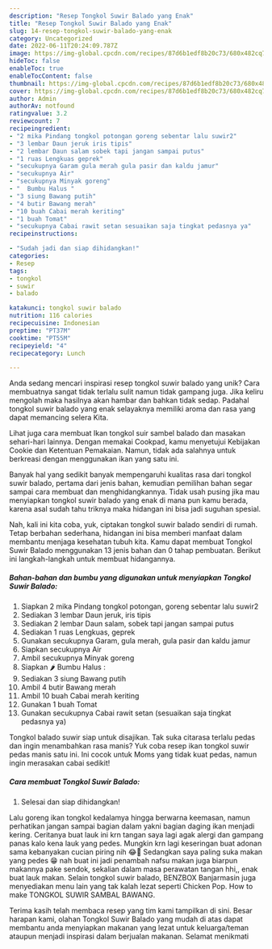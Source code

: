 ```yaml
---
description: "Resep Tongkol Suwir Balado yang Enak"
title: "Resep Tongkol Suwir Balado yang Enak"
slug: 14-resep-tongkol-suwir-balado-yang-enak
category: Uncategorized
date: 2022-06-11T20:24:09.787Z
image: https://img-global.cpcdn.com/recipes/87d6b1edf8b20c73/680x482cq70/tongkol-suwir-balado-foto-resep-utama.jpg
hideToc: false
enableToc: true
enableTocContent: false
thumbnail: https://img-global.cpcdn.com/recipes/87d6b1edf8b20c73/680x482cq70/tongkol-suwir-balado-foto-resep-utama.jpg
cover: https://img-global.cpcdn.com/recipes/87d6b1edf8b20c73/680x482cq70/tongkol-suwir-balado-foto-resep-utama.jpg
author: Admin
authorAv: notfound
ratingvalue: 3.2
reviewcount: 7
recipeingredient:
- "2 mika Pindang tongkol potongan goreng sebentar lalu suwir2"
- "3 lembar Daun jeruk iris tipis"
- "2 lembar Daun salam sobek tapi jangan sampai putus"
- "1 ruas Lengkuas geprek"
- "secukupnya Garam gula merah gula pasir dan kaldu jamur"
- "secukupnya Air"
- "secukupnya Minyak goreng"
- "  Bumbu Halus "
- "3 siung Bawang putih"
- "4 butir Bawang merah"
- "10 buah Cabai merah keriting"
- "1 buah Tomat"
- "secukupnya Cabai rawit setan sesuaikan saja tingkat pedasnya ya"
recipeinstructions:

- "Sudah jadi dan siap dihidangkan!"
categories:
- Resep
tags:
- tongkol
- suwir
- balado

katakunci: tongkol suwir balado 
nutrition: 116 calories
recipecuisine: Indonesian
preptime: "PT37M"
cooktime: "PT55M"
recipeyield: "4"
recipecategory: Lunch

---
```





Anda sedang mencari inspirasi resep tongkol suwir balado yang unik? Cara membuatnya sangat tidak terlalu sulit namun tidak gampang juga. Jika keliru mengolah maka hasilnya akan hambar dan bahkan tidak sedap. Padahal tongkol suwir balado yang enak selayaknya memiliki aroma dan rasa yang dapat memancing selera Kita.





Lihat juga cara membuat Ikan tongkol suir sambel balado dan masakan sehari-hari lainnya. Dengan memakai Cookpad, kamu menyetujui Kebijakan Cookie dan Ketentuan Pemakaian. Namun, tidak ada salahnya untuk berkreasi dengan menggunakan ikan yang satu ini.

Banyak hal yang sedikit banyak mempengaruhi kualitas rasa dari tongkol suwir balado, pertama dari jenis bahan, kemudian pemilihan bahan segar sampai cara membuat dan menghidangkannya. Tidak usah pusing jika mau menyiapkan tongkol suwir balado yang enak di mana pun kamu berada, karena asal sudah tahu triknya maka hidangan ini bisa jadi suguhan spesial.






Nah, kali ini kita coba, yuk, ciptakan tongkol suwir balado sendiri di rumah. Tetap berbahan sederhana, hidangan ini bisa memberi manfaat dalam membantu menjaga kesehatan tubuh kita. Kamu dapat membuat Tongkol Suwir Balado menggunakan 13 jenis bahan dan 0 tahap pembuatan. Berikut ini langkah-langkah untuk membuat hidangannya.

<!--inarticleads1-->

##### Bahan-bahan dan bumbu yang digunakan untuk menyiapkan Tongkol Suwir Balado:

1. Siapkan 2 mika Pindang tongkol potongan, goreng sebentar lalu suwir2
1. Sediakan 3 lembar Daun jeruk, iris tipis
1. Sediakan 2 lembar Daun salam, sobek tapi jangan sampai putus
1. Sediakan 1 ruas Lengkuas, geprek
1. Gunakan secukupnya Garam, gula merah, gula pasir dan kaldu jamur
1. Siapkan secukupnya Air
1. Ambil secukupnya Minyak goreng
1. Siapkan  🌶 Bumbu Halus :
1. Sediakan 3 siung Bawang putih
1. Ambil 4 butir Bawang merah
1. Ambil 10 buah Cabai merah keriting
1. Gunakan 1 buah Tomat
1. Gunakan secukupnya Cabai rawit setan (sesuaikan saja tingkat pedasnya ya)


Tongkol balado suwir siap untuk disajikan. Tak suka citarasa terlalu pedas dan ingin menambahkan rasa manis? Yuk coba resep ikan tongkol suwir pedas manis satu ini. Ini cocok untuk Moms yang tidak kuat pedas, namun ingin merasakan cabai sedikit! 

<!--inarticleads2-->

##### Cara membuat Tongkol Suwir Balado:


1. Selesai dan siap dihidangkan!

Lalu goreng ikan tongkol kedalamya hingga berwarna keemasan, namun perhatikan jangan sampai bagian dalam yakni bagian daging ikan menjadi kering. Ceritanya buat lauk ini krn tangan saya lagi agak alergi dan gampang panas kalo kena lauk yang pedes. Mungkin krn lagi keseringan buat adonan sama kebanyakan cucian piring nih 😂🤭 Sedangkan saya paling suka makan yang pedes 😁 nah buat ini jadi penambah nafsu makan juga biarpun makannya pake sendok, sekalian dalam masa perawatan tangan hhi,, enak buat lauk makan. Selain tongkol suwir balado, BENZBOX Banjarmasin juga menyediakan menu lain yang tak kalah lezat seperti Chicken Pop. How to make TONGKOL SUWIR SAMBAL BAWANG. 

Terima kasih telah membaca resep yang tim kami tampilkan di sini. Besar harapan kami, olahan Tongkol Suwir Balado yang mudah di atas dapat membantu anda menyiapkan makanan yang lezat untuk keluarga/teman ataupun menjadi inspirasi dalam berjualan makanan. Selamat menikmati
